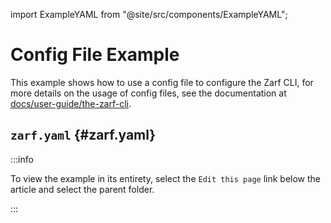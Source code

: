 import ExampleYAML from "@site/src/components/ExampleYAML";

# Config File Example

This example shows how to use a config file to configure the Zarf CLI, for more details on the usage of config files, see the documentation at [docs/user-guide/the-zarf-cli](../../docs/2-the-zarf-cli/index.md#using-a-config-file-to-make-cli-command-flags-declarative).

## `zarf.yaml` {#zarf.yaml}

:::info

To view the example in its entirety, select the `Edit this page` link below the article and select the parent folder.

:::

<ExampleYAML example="config-file" showLink={false} />
